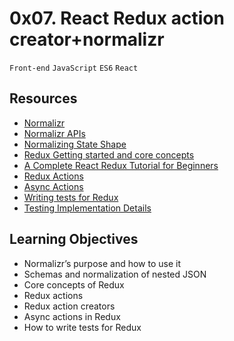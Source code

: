 # 0x07. React Redux action creator+normalizr

`Front-end` `JavaScript` `ES6` `React`

## Resources

- [Normalizr](https://github.com/paularmstrong/normalizr)
- [Normalizr APIs](https://github.com/paularmstrong/normalizr/blob/master/docs/api.md)
- [Normalizing State Shape](https://redux.js.org/usage/structuring-reducers/normalizing-state-shape)
- [Redux Getting started and core concepts](https://redux.js.org/introduction/getting-started)
- [A Complete React Redux Tutorial for Beginners](https://daveceddia.com/redux-tutorial/)
- [Redux Actions](https://redux.js.org/tutorials/fundamentals/part-2-concepts-data-flow)
- [Async Actions](https://redux.js.org/tutorials/fundamentals/part-6-async-logic)
- [Writing tests for Redux](https://redux.js.org/usage/writing-tests)
- [Testing Implementation Details](https://kentcdodds.com/blog/testing-implementation-details)

## Learning Objectives

- Normalizr’s purpose and how to use it
- Schemas and normalization of nested JSON
- Core concepts of Redux
- Redux actions
- Redux action creators
- Async actions in Redux
- How to write tests for Redux
